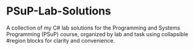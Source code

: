 # PSuP-Lab-Solutions
A collection of my C# lab solutions for the Programming and Systems Programming (PSuP) course, organized by lab and task using collapsible #region blocks for clarity and convenience.
